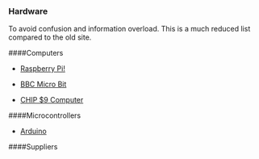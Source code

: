 ### Hardware

To avoid confusion and information overload. This is a much reduced list compared to the old site. 

####Computers 

* [Raspberry Pi!](http://www.raspberrypi.org)

* [BBC Micro Bit](https://www.microbit.co.uk/)

* [CHIP $9 Computer](https://www.kickstarter.com/projects/1598272670/chip-the-worlds-first-9-computer/video_share)


####Microcontrollers

* [Arduino](http://www.Arduino.cc)


####Suppliers

